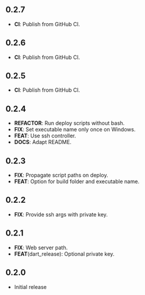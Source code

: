 ## 0.2.7

 - **CI**: Publish from GitHub CI.

## 0.2.6

 - **CI**: Publish from GitHub CI.

## 0.2.5

 - **CI**: Publish from GitHub CI.

## 0.2.4

 - **REFACTOR**: Run deploy scripts without bash.
 - **FIX**: Set executable name only once on Windows.
 - **FEAT**: Use ssh controller.
 - **DOCS**: Adapt README.

## 0.2.3

 - **FIX**: Propagate script paths on deploy.
 - **FEAT**: Option for build folder and executable name.

## 0.2.2

 - **FIX**: Provide ssh args with private key.

## 0.2.1

 - **FIX**: Web server path.
 - **FEAT**(dart_release): Optional private key.

## 0.2.0

 - Initial release
